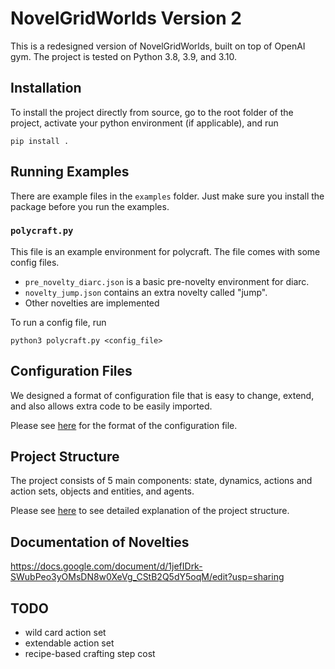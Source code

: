 # NovelGridWorlds Version 2
This is a redesigned version of NovelGridWorlds, built on top of OpenAI gym.
The project is tested on Python 3.8, 3.9, and 3.10.

## Installation

To install the project directly from source, go to the root folder of the
project, activate your python environment (if applicable), and run

```
pip install .
```

## Running Examples
There are example files in the `examples` folder. Just
make sure you install
the package before you run the examples.

### `polycraft.py`
This file is an example environment for polycraft. 
The file comes with some config files.

- `pre_novelty_diarc.json` is a basic pre-novelty environment for diarc.
- `novelty_jump.json` contains an extra novelty called "jump".
- Other novelties are implemented 

To run a config file, run
```
python3 polycraft.py <config_file>
```


## Configuration Files
We designed a format of configuration file that is easy to change,
extend, and also allows extra code to be easily imported.

Please see [here](docs/config_file.md) for the format of the configuration file.

<!-- ### `test_render_with_parser`
This file allows you to type commands manually to test the render
function in text and reproduce some errors.

### `test_color_render`
This file allows you to type commands manually to test the render
function in PyGame and reproduce some errors. -->




## Project Structure
The project consists of 5 main components: state, dynamics, actions and action sets, objects and entities, and agents.

Please see [here](docs/project_structure.md) to see detailed explanation of the
project structure.

## Documentation of Novelties
https://docs.google.com/document/d/1jefIDrk-SWubPeo3yOMsDN8w0XeVg_CStB2Q5dY5oqM/edit?usp=sharing


## TODO
- wild card action set
- extendable action set
- recipe-based crafting step cost
